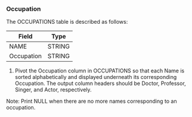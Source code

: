 ### Occupation

The OCCUPATIONS table is described as follows:

|  Field | Type |
|---|---|
| NAME  | STRING  |
| Occupation | STRING |

1. Pivot the Occupation column in OCCUPATIONS so that each Name is sorted alphabetically and displayed underneath its corresponding Occupation.
   The output column headers should be Doctor, Professor, Singer, and Actor, respectively.

Note: Print NULL when there are no more names corresponding to an occupation.

```SQL

```



